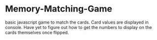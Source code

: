 # Memory-Matching-Game

basic javascript game to match the cards. Card values are displayed in console. Have yet to 
figure out how to get the numbers to display on the cards themselves once flipped.

